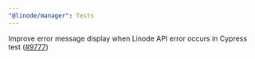 ```yaml
---
"@linode/manager": Tests
---
```


Improve error message display when Linode API error occurs in Cypress test ([#9777](https://github.com/linode/manager/pull/9777))
